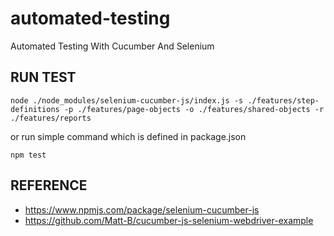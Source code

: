 # automated-testing
Automated Testing With Cucumber And Selenium

## RUN TEST
```
node ./node_modules/selenium-cucumber-js/index.js -s ./features/step-definitions -p ./features/page-objects -o ./features/shared-objects -r ./features/reports
```
or run simple command which is defined in package.json
```
npm test
```

## REFERENCE
- https://www.npmjs.com/package/selenium-cucumber-js
- https://github.com/Matt-B/cucumber-js-selenium-webdriver-example
